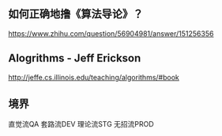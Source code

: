 ## 如何正确地撸《算法导论》？
https://www.zhihu.com/question/56904981/answer/151256356

## Alogrithms - Jeff Erickson
http://jeffe.cs.illinois.edu/teaching/algorithms/#book

## 境界
直觉流QA 套路流DEV 理论流STG 无招流PROD